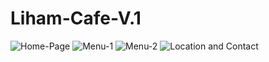# Liham-Cafe-V.1
![Home-Page](https://github.com/user-attachments/assets/62664cd1-cf79-4675-bf2d-e06aded540c1)
![Menu-1](https://github.com/user-attachments/assets/98462b86-2fa6-4e46-bff2-ae8ca1720b02)
![Menu-2](https://github.com/user-attachments/assets/566039f1-00f7-4c54-8b5c-a3cf7c6cb63b)
![Location and Contact](https://github.com/user-attachments/assets/29544d6f-b4e7-4a6e-9d59-99ef88089297)

